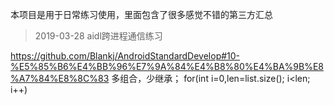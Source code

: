 
本项目是用于日常练习使用，里面包含了很多感觉不错的第三方汇总
> 2019-03-28
aidl跨进程通信练习

https://github.com/Blankj/AndroidStandardDevelop#10-%E5%85%B6%E4%BB%96%E7%9A%84%E4%B8%80%E4%BA%9B%E8%A7%84%E8%8C%83
多组合，少继承；
for(int i=0,len=list.size(); i<len; i++)

